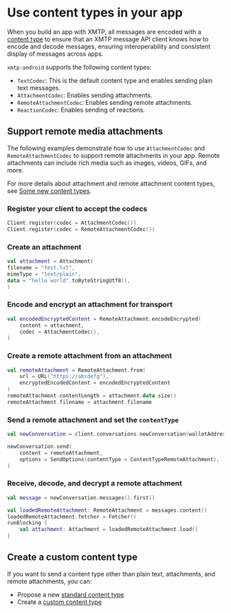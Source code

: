 # Use content types in your app

When you build an app with XMTP, all messages are encoded with a [content type](https://xmtp.org/docs/dev-concepts/content-types) to ensure that an XMTP message API client knows how to encode and decode messages, ensuring interoperability and consistent display of messages across apps.

`xmtp-android` supports the following content types:

- `TextCodec`: This is the default content type and enables sending plain text messages.
- `AttachmentCodec`: Enables sending attachments.
- `RemoteAttachmentCodec`: Enables sending remote attachments.
- `ReactionCodec`: Enables sending of reactions.

## Support remote media attachments

The following examples demonstrate how to use `AttachmentCodec` and `RemoteAttachmentCodec` to support remote attachments in your app. Remote attachments can include rich media such as images, videos, GIFs, and more.

For more details about attachment and remote attachment content types, see [Some new content types](https://xmtp.org/blog/attachments-and-remote-attachments).

### Register your client to accept the codecs

```kotlin
Client.register(codec = AttachmentCodec())
Client.register(codec = RemoteAttachmentCodec())
```

### Create an attachment 

```kotlin
val attachment = Attachment(
filename = "test.txt",
mimeType = "text/plain",
data = "hello world".toByteStringUtf8(),
)
```

### Encode and encrypt an attachment for transport

```kotlin
val encodedEncryptedContent = RemoteAttachment.encodeEncrypted(
    content = attachment,
    codec = AttachmentCodec(),
)
```

### Create a remote attachment from an attachment

```kotlin
val remoteAttachment = RemoteAttachment.from(
    url = URL("https://abcdefg"),
    encryptedEncodedContent = encodedEncryptedContent
)
remoteAttachment.contentLength = attachment.data.size()
remoteAttachment.filename = attachment.filename
```

### Send a remote attachment and set the `contentType`

```kotlin
val newConversation = client.conversations.newConversation(walletAddress)

newConversation.send(
    content = remoteAttachment,
    options = SendOptions(contentType = ContentTypeRemoteAttachment),
)
```

### Receive, decode, and decrypt a remote attachment

```kotlin
val message = newConversation.messages().first()

val loadedRemoteAttachment: RemoteAttachment = messages.content()
loadedRemoteAttachment.fetcher = Fetcher()
runBlocking {
    val attachment: Attachment = loadedRemoteAttachment.load() 
}
```

## Create a custom content type

If you want to send a content type other than plain text, attachments, and remote attachments, you can:

- Propose a new [standard content type](https://github.com/orgs/xmtp/discussions/4) 
- Create a [custom content type](https://xmtp.org/docs/client-sdk/javascript/tutorials/use-content-types#build-a-custom-content-type)
